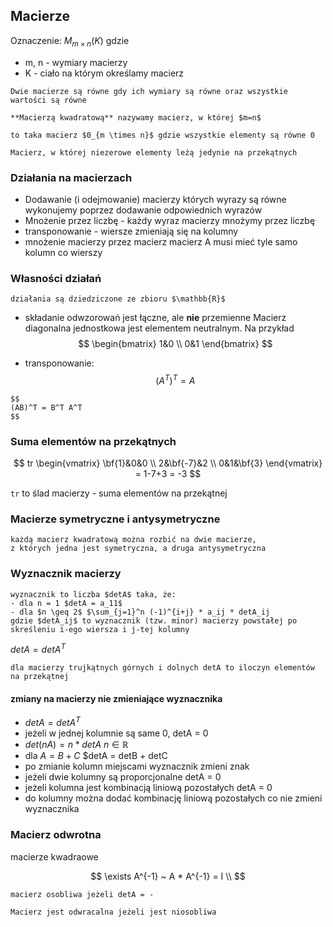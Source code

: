 ## Macierze

Oznaczenie: $M_{m \times n} (K)$ gdzie
- m, n - wymiary macierzy
- K - ciało na którym określamy macierz

```{note}
Dwie macierze są równe gdy ich wymiary są równe oraz wszystkie wartości są równe
```

```{tip}
**Macierzą kwadratową** nazywamy macierz, w której $m=n$
```

```{admonition} Macierz zerowa
to taka macierz $0_{m \times n}$ gdzie wszystkie elementy są równe 0
```

```{admonition} Macierz diagonalna
Macierz, w której niezerowe elementy leżą jedynie na przekątnych
```

### Działania na macierzach

- Dodawanie (i odejmowanie) macierzy których wyrazy są równe wykonujemy poprzez dodawanie odpowiednich wyrazów
- Mnożenie przez liczbę - każdy wyraz macierzy mnożymy przez liczbę
- transponowanie - wiersze zmieniają się na kolumny
- mnożenie macierzy przez macierz macierz A musi mieć tyle samo kolumn co wierszy

### Własności działań

```{note}
działania są dziedziczone ze zbioru $\mathbb{R}$
```

- składanie odwzorowań jest łączne, ale **nie** przemienne
Macierz diagonalna jednostkowa jest elementem neutralnym.
Na przykład
$$
\begin{bmatrix}
1&0 \\
0&1
\end{bmatrix}
$$

- transponowanie:
$$
(A^T)^T = A
$$

```{important}
$$
(AB)^T = B^T A^T
$$
```

### Suma elementów na przekątnych

$$
tr \begin{vmatrix}
\bf{1}&0&0 \\
2&\bf{-7}&2 \\
0&1&\bf{3}
\end{vmatrix} = 1-7+3 = -3
$$

`tr` to ślad macierzy - suma elementów na przekątnej

### Macierze symetryczne i antysymetryczne


```{admonition} Twierdzenie
każdą macierz kwadratową można rozbić na dwie macierze,
z których jedna jest symetryczna, a druga antysymetryczna
```

### Wyznacznik macierzy

```{admonition} Definicja
wyznacznik to liczba $detA$ taka, że:
- dla n = 1 $detA = a_11$
- dla $n \geq 2$ $\sum_{j=1}^n (-1)^{i+j} * a_ij * detA_ij
gdzie $detA_ij$ to wyznacznik (tzw. minor) macierzy powstałej po skreśleniu i-ego wiersza i j-tej kolumny
```

$detA = detA^T$

```{tip}
dla macierzy trujkątnych górnych i dolnych detA to iloczyn elementów na przekątnej
```

#### zmiany na macierzy nie zmieniające wyznacznika

- $detA = detA^T$
- jeżeli w jednej kolumnie są same 0, detA = 0
- $det(nA) = n * detA~ n\in \mathbb{R}$
- dla $A = B+C$ $detA = detB + detC
- po zmianie kolumn miejscami wyznacznik zmieni znak
- jeżeli dwie kolumny są proporcjonalne detA = 0
- jeżeli kolumna jest kombinacją liniową pozostałych detA = 0
- do kolumny można dodać kombinację liniową pozostałych co nie zmieni wyznacznika

### Macierz odwrotna
macierze kwadraowe

$$
\exists A^{-1} ~ A * A^{-1} = I \\
$$

```{note}
macierz osobliwa jeżeli detA = -
```

```{note}
Macierz jest odwracalna jeżeli jest niosobliwa
```
